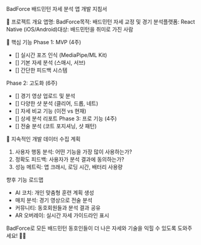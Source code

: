 BadForce 배드민턴 자세 분석 앱 개발 지침서

📱 프로젝트 개요
앱명: BadForce목적: 배드민턴 자세 교정 및 경기 분석플랫폼: React Native (iOS/Android)대상: 배드민턴을 취미로 가진 사람

🎯 핵심 기능
Phase 1: MVP (4주)
* [] 실시간 포즈 인식 (MediaPipe/ML Kit)
* [] 기본 자세 분석 (스매시, 서브)
* [] 간단한 피드백 시스템

Phase 2: 고도화 (6주)
* [] 경기 영상 업로드 및 분석
* [] 다양한 샷 분석 (클리어, 드롭, 네트)
* [] 자세 비교 기능 (이전 vs 현재)
* [] 상세 분석 리포트
Phase 3: 프로 기능 (4주)
* [] 전술 분석 (코트 포지셔닝, 샷 패턴)


🔄 지속적인 개발
데이터 수집 계획
1. 사용자 행동 분석: 어떤 기능을 가장 많이 사용하는가?
2. 정확도 피드백: 사용자가 분석 결과에 동의하는가?
3. 성능 메트릭: 앱 크래시, 로딩 시간, 배터리 사용량

향후 기능 로드맵
* AI 코치: 개인 맞춤형 훈련 계획 생성
* 매치 분석: 경기 영상으로 전술 분석
* 커뮤니티: 동호회원들과 분석 결과 공유
* AR 오버레이: 실시간 자세 가이드라인 표시



BadForce로 모든 배드민턴 동호인들이 더 나은 자세와 기술을 익힐 수 있도록 도와주세요! 🏸✨


